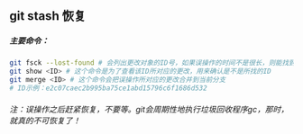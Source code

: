 ## git stash 恢复

##### 主要命令：

```bash
git fsck --lost-found # 会列出更改对象的ID号，如果误操作的时间不是很长，则能找到误操作对应的ID
git show <ID> # 这个命令是为了查看该ID所对应的更改，用来确认是不是所找的ID
git merge <ID> # 这个命令会把误操作所对应的更改合并到当前分支
# ID示例：e2c07caec2b995ba75ce1abd15796c6f1686d532
```

###### 注：误操作之后赶紧恢复，不要等。git会周期性地执行垃圾回收程序gc，那时，就真的不可恢复了！